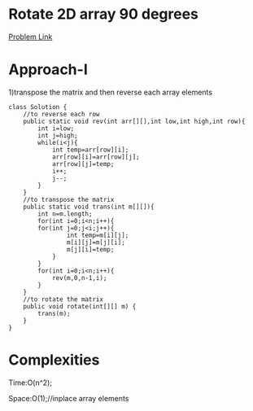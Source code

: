 # Rotate 2D array 90 degrees

[Problem Link](https://leetcode.com/problems/rotate-image/)

# Approach-I

1)transpose the matrix and then reverse each array elements

```
class Solution {
    //to reverse each row
    public static void rev(int arr[][],int low,int high,int row){
        int i=low;
        int j=high;
        while(i<j){
            int temp=arr[row][i];
            arr[row][i]=arr[row][j];
            arr[row][j]=temp;
            i++;
            j--;
        }
    }
    //to transpose the matrix
    public static void trans(int m[][]){
        int n=m.length;
        for(int i=0;i<n;i++){
        for(int j=0;j<i;j++){
                int temp=m[i][j];
                m[i][j]=m[j][i];
                m[j][i]=temp;
            }
        }
        for(int i=0;i<n;i++){
            rev(m,0,n-1,i);
        }
    }
    //to rotate the matrix
    public void rotate(int[][] m) {
        trans(m);
    }
}
```
# Complexities

Time:O(n^2);

Space:O(1);//inplace array elements
